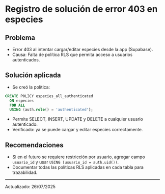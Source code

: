 # Registro de solución de error 403 en especies

## Problema
- Error 403 al intentar cargar/editar especies desde la app (Supabase).
- Causa: Falta de política RLS que permita acceso a usuarios autenticados.

## Solución aplicada
- Se creó la política:

```sql
CREATE POLICY especies_all_authenticated
  ON especies
  FOR ALL
  USING (auth.role() = 'authenticated');
```
- Permite SELECT, INSERT, UPDATE y DELETE a cualquier usuario autenticado.
- Verificado: ya se puede cargar y editar especies correctamente.

## Recomendaciones
- Si en el futuro se requiere restricción por usuario, agregar campo `usuario_id` y usar `USING (usuario_id = auth.uid())`.
- Documentar todas las políticas RLS aplicadas en cada tabla para trazabilidad.

---
Actualizado: 26/07/2025
